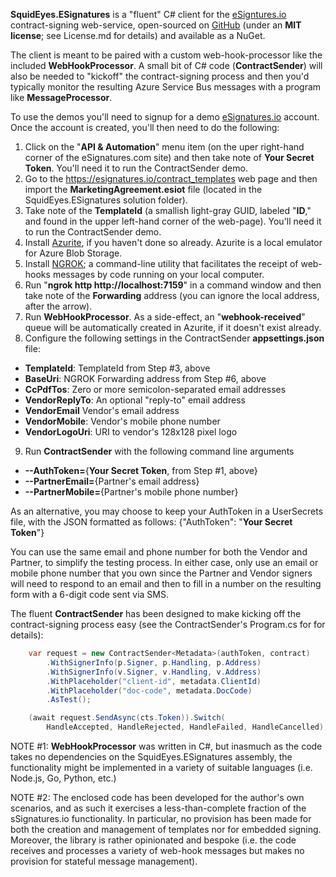 **SquidEyes.ESignatures** is a "fluent" C# client for the <a href="https://esignatures.io/" target="_blank">eSigntures.io</a> contract-signing web-service, open-sourced on <a href="https://github.com/squideyes/SquidEyes.ESignatures" target="_blank">GitHub</a> (under an **MIT license**; see License.md for details) and available as a NuGet. 

The client is meant to be paired with a custom web-hook-processor like the included **WebHookProcessor**.  A small bit of C# code (**ContractSender**) will also be needed to "kickoff" the contract-signing process and then you'd typically monitor the resulting Azure Service Bus messages with a program like **MessageProcessor**.


To use the demos you'll need to signup for a demo <a href="https://esignatures.io/" target="_blank">eSignatures.io</a> account.  Once the account is created, you'll then need to do the following:

1. Click on the "**API & Automation**" menu item (on the uper right-hand corner of the  eSignatures.com site) and then take note of **Your Secret Token**.  You'll need it to run the ContractSender demo.
2. Go to the https://esignatures.io/contract_templates web page and then import the **MarketingAgreement.esiot** file (located in the SquidEyes.ESignatures solution folder).
3. Take note of the **TemplateId** (a smallish light-gray GUID, labeled "**ID**," and found in the upper left-hand corner of the web-page).  You'll need it to run the ContractSender demo.
4. Install <a href="https://learn.microsoft.com/en-us/azure/storage/common/storage-use-azurite?tabs=visual-studio" target="_blank">Azurite</a>, if you haven't done so already. Azurite is a local emulator for Azure Blob Storage.
5. Install <a href="https://ngrok.com/download" target="_blank">NGROK</a>; a command-line utility that facilitates the receipt of web-hooks messages by code running on your local computer.
6. Run "**ngrok http http://localhost:7159**" in a command window and then take note of the **Forwarding** address (you can ignore the local address, after the arrow).
7. Run **WebHookProcessor**.  As a side-effect, an "**webhook-received**" queue  will be automatically created in Azurite, if it doesn't exist already. 
8. Configure the following settings in the ContractSender **appsettings.json** file:
- **TemplateId**: TemplateId from Step #3, above
- **BaseUri**: NGROK Forwarding address from Step #6, above
- **CcPdfTos**: Zero or more semicolon-separated email addresses
- **VendorReplyTo**: An optional "reply-to" email address
- **VendorEmail** Vendor's email address
- **VendorMobile**: Vendor's mobile phone number
- **VendorLogoUri**: URI to vendor's 128x128 pixel logo
9. Run **ContractSender** with the following command line arguments
- **--AuthToken=**{**Your Secret Token**, from Step #1, above}
- **--PartnerEmail=**{Partner's  email address}
- **--PartnerMobile=**{Partner's mobile phone number}

As an alternative, you may choose to keep your AuthToken in a UserSecrets file, with the JSON formatted as follows: {"AuthToken": "**Your Secret Token**"}

You can use the same email and phone number for both the Vendor and Partner, to simplify the testing process.  In either case, only use an email or mobile phone number that you own since the Partner and Vendor signers will need to respond to an email and then to fill in a number on the resulting form with a 6-digit code sent via SMS.

The fluent **ContractSender** has been designed to make kicking off the contract-signing process easy (see the ContractSender's Program.cs for for details):

```csharp
    var request = new ContractSender<Metadata>(authToken, contract)
        .WithSignerInfo(p.Signer, p.Handling, p.Address)
        .WithSignerInfo(v.Signer, v.Handling, v.Address)
        .WithPlaceholder("client-id", metadata.ClientId)
        .WithPlaceholder("doc-code", metadata.DocCode)
        .AsTest();

    (await request.SendAsync(cts.Token)).Switch(
        HandleAccepted, HandleRejected, HandleFailed, HandleCancelled);
```
NOTE #1: **WebHookProcessor** was written in C#, but inasmuch as the code takes no dependencies on the SquidEyes.ESignatures assembly, the functionality might be implemented in a variety of suitable languages (i.e. Node.js, Go, Python, etc.)

NOTE #2: The enclosed code has been developed for the author's own scenarios, and as such it exercises a less-than-complete fraction of the sSignatures.io functionality.  In particular, no provision has been made for both the creation and management of templates nor for embedded signing.  Moreover, the library is rather opinionated and bespoke (i.e. the code receives and processes a variety of web-hook messages but makes no provision for stateful message management).